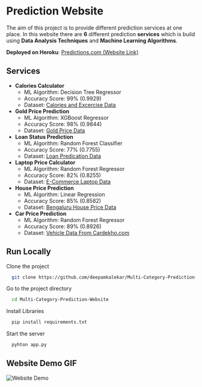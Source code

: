 
# Prediction Website

The aim of this project is to provide different prediction services at one place. 
In this website there are **6** different prediction **services** which is build using 
**Data Analysis Techniques** and **Machine Learning Algorithms**.

**Deployed on Heroku**: [Predictions.com (Website Link) ](https://thepredictionapp.herokuapp.com/"target="_blank)



 


## Services

- **Calories Calculator** 
    - ML Algorithm: Decision Tree Regressor
    - Accuracy Score: 99% (0.9929)
    - Dataset: [Calories and Excercise Data](https://www.kaggle.com/fmendes/fmendesdat263xdemos)
- **Gold Price Prediction** 
    - ML Algorithm: XGBoost Regressor
    - Accuracy Score: 98% (0.9844)
    - Dataset: [Gold Price Data](https://www.kaggle.com/altruistdelhite04/gold-price-data)
- **Loan Status Prediction** 
    - ML Algorithm: Random Forest Classifier
    - Accuracy Score: 77% (0.7755)
    - Dataset: [Loan Predication Data](https://www.kaggle.com/ninzaami/loan-predication)
- **Laptop Price Calculator**
    - ML Algorithm: Random Forest Regressor
    - Accuracy Score: 82% (0.8255)
    - Dataset: [E-Commerce Laptop Data](https://github.com/deepamkalekar/Laptop-Price-Prediction-ML-Project/blob/master/laptop_data.csv)
- **House Price Prediction** 
    - ML Algorithm: Linear Regression
    - Accuracy Score: 85% (0.8582)
    - Dataset: [Bengaluru House Price Data](https://www.kaggle.com/amitabhajoy/bengaluru-house-price-data)
- **Car Price Prediction**
    - ML Algorithm: Random Forest Regressor
    - Accuracy Score: 89% (0.8926)
    - Dataset: [Vehicle Data From Cardekho.com](https://www.kaggle.com/nehalbirla/vehicle-dataset-from-cardekho)

  
## Run Locally

Clone the project

```bash
  git clone https://github.com/deepamkalekar/Multi-Category-Prediction-Website.git
```

Go to the project directory

```bash
  cd Multi-Category-Prediction-Website
```

Install Libraries

```bash
  pip install requirements.txt
```

Start the server

```bash
  pyhton app.py
```

  
## Website Demo GIF

![Website Demo](https://github.com/deepamkalekar/Multi-Category-Prediction-Website/blob/master/DemoGIF.gif)

  
